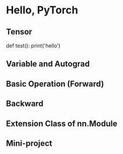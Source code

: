 # Hello, PyTorch

## Tensor

def test():
    print('hello')


## Variable and Autograd

## Basic Operation (Forward)

## Backward

## Extension Class of nn.Module

## Mini-project